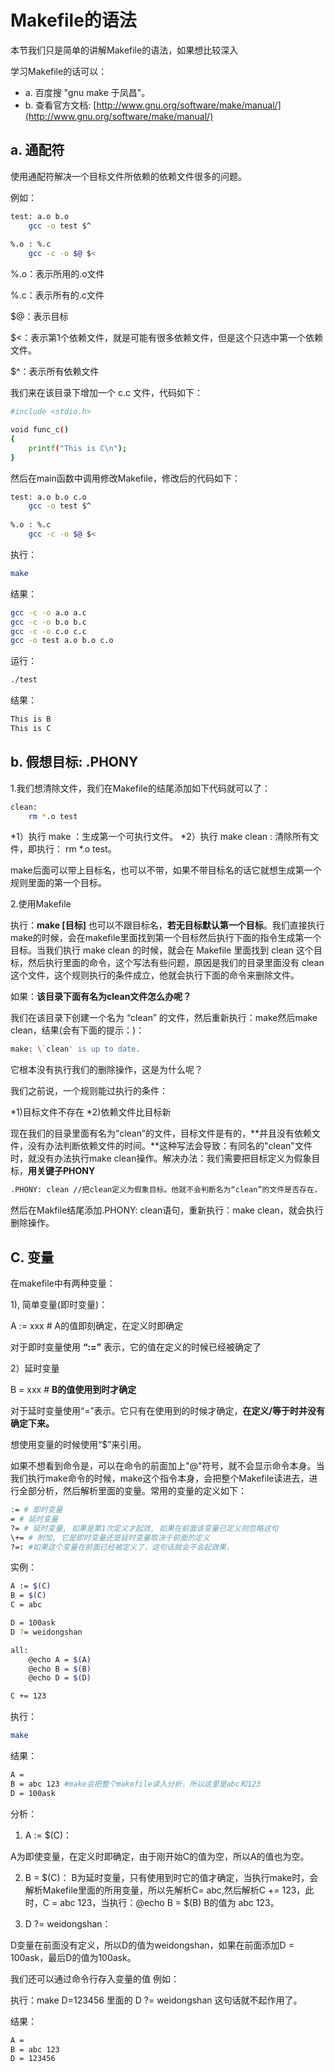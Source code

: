 # Makefile的语法

本节我们只是简单的讲解Makefile的语法，如果想比较深入

学习Makefile的话可以：

* a. 百度搜 "gnu make 于凤昌"。
* b. 查看官方文档: [http://www.gnu.org/software/make/manual/](http://www.gnu.org/software/make/manual/)

## a. 通配符

使用通配符解决一个目标文件所依赖的依赖文件很多的问题。

例如：

```bash
test: a.o b.o 
	gcc -o test $^
	
%.o : %.c
	gcc -c -o $@ $<
```

%.o：表示所用的.o文件

%.c：表示所有的.c文件

\$\@：表示目标

\$\<：表示第1个依赖文件，就是可能有很多依赖文件，但是这个只选中第一个依赖文件。

\$\^：表示所有依赖文件

我们来在该目录下增加一个 c.c 文件，代码如下：

```bash
#include <stdio.h>

void func_c()
{
	printf("This is C\n");
}
```

然后在main函数中调用修改Makefile，修改后的代码如下：

```bash
test: a.o b.o c.o
	gcc -o test $^
	
%.o : %.c
	gcc -c -o $@ $<
```

执行： 

```bash
make
```

结果：

```bash
gcc -c -o a.o a.c
gcc -c -o b.o b.c
gcc -c -o c.o c.c
gcc -o test a.o b.o c.o
```

运行：

```bash
./test
```

结果：

```bash
This is B
This is C
```

## b. 假想目标: .PHONY

1.我们想清除文件，我们在Makefile的结尾添加如下代码就可以了：

```bash
clean:
	rm *.o test
```

*1）执行 make ：生成第一个可执行文件。
*2）执行 make clean : 清除所有文件，即执行： rm \*.o test。

make后面可以带上目标名，也可以不带，如果不带目标名的话它就想生成第一个规则里面的第一个目标。

2.使用Makefile

执行：**make [目标]** 也可以不跟目标名，**若无目标默认第一个目标**。我们直接执行make的时候，会在makefile里面找到第一个目标然后执行下面的指令生成第一个目标。当我们执行 make clean 的时候，就会在 Makefile 里面找到 clean 这个目标，然后执行里面的命令，这个写法有些问题，原因是我们的目录里面没有 clean 这个文件，这个规则执行的条件成立，他就会执行下面的命令来删除文件。

如果：**该目录下面有名为clean文件怎么办呢？**

我们在该目录下创建一个名为 “clean” 的文件，然后重新执行：make然后make
clean，结果(会有下面的提示：)：

```bash
make: \`clean' is up to date.
```

它根本没有执行我们的删除操作，这是为什么呢？

我们之前说，一个规则能过执行的条件：

*1)目标文件不存在
*2)依赖文件比目标新

现在我们的目录里面有名为“clean”的文件，目标文件是有的，**并且没有依赖文件，没有办法判断依赖文件的时间。**这种写法会导致：有同名的"clean"文件时，就没有办法执行make clean操作。解决办法：我们需要把目标定义为假象目标，**用关键子PHONY**

```bash
.PHONY: clean //把clean定义为假象目标。他就不会判断名为“clean”的文件是否存在，
```

然后在Makfile结尾添加.PHONY: clean语句，重新执行：make clean，就会执行删除操作。

## C. 变量

在makefile中有两种变量：

1), 简单变量(即时变量)：

A := xxx    # A的值即刻确定，在定义时即确定

对于即时变量使用 **“:=”** 表示，它的值在定义的时候已经被确定了

2）延时变量

B = xxx   # **B的值使用到时才确定**

对于延时变量使用“=”表示。它只有在使用到的时候才确定，**在定义/等于时并没有确定下来。**

想使用变量的时候使用“\$”来引用。

如果不想看到命令是，可以在命令的前面加上"\@"符号，就不会显示命令本身。当我们执行make命令的时候，make这个指令本身，会把整个Makefile读进去，进行全部分析，然后解析里面的变量。常用的变量的定义如下：

```bash
:= # 即时变量
= # 延时变量
?= # 延时变量, 如果是第1次定义才起效, 如果在前面该变量已定义则忽略这句
\+= # 附加, 它是即时变量还是延时变量取决于前面的定义
?=: #如果这个变量在前面已经被定义了，这句话就会不会起效果，
```

实例：

```bash
A := $(C)
B = $(C)
C = abc

D = 100ask
D ?= weidongshan

all:
	@echo A = $(A)
	@echo B = $(B)
	@echo D = $(D)

C += 123
```

执行：

```bash
make
```

结果：

```bash
A =
B = abc 123 #make会把整个makefile读入分析，所以这里是abc和123
D = 100ask
```

分析：

1) A := \$(C)：

A为即使变量，在定义时即确定，由于刚开始C的值为空，所以A的值也为空。

2) B = \$(C)：
B为延时变量，只有使用到时它的值才确定，当执行make时，会解析Makefile里面的所用变量，所以先解析C= abc,然后解析C += 123，此时，C = abc 123，当执行：\@echo B = \$(B) B的值为 abc 123。

3) D ?= weidongshan：

D变量在前面没有定义，所以D的值为weidongshan，如果在前面添加D = 100ask，最后D的值为100ask。

我们还可以通过命令行存入变量的值 例如：

执行：make D=123456 里面的 D ?= weidongshan 这句话就不起作用了。

结果：

```bash
A =
B = abc 123
D = 123456
```